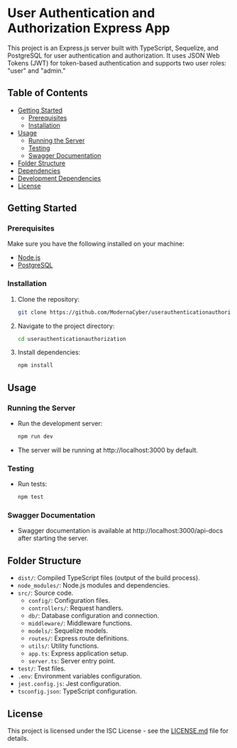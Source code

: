 
# User Authentication and Authorization Express App

This project is an Express.js server built with TypeScript, Sequelize, and PostgreSQL for user authentication and authorization. It uses JSON Web Tokens (JWT) for token-based authentication and supports two user roles: "user" and "admin."

## Table of Contents
- [Getting Started](#getting-started)
  - [Prerequisites](#prerequisites)
  - [Installation](#installation)
- [Usage](#usage)
  - [Running the Server](#running-the-server)
  - [Testing](#testing)
  - [Swagger Documentation](#swagger-documentation)
- [Folder Structure](#folder-structure)
- [Dependencies](#dependencies)
- [Development Dependencies](#development-dependencies)
- [License](#license)
  
## Getting Started

### Prerequisites
Make sure you have the following installed on your machine:
- [Node.js](https://nodejs.org/)
- [PostgreSQL](https://www.postgresql.org/)

### Installation
1. Clone the repository:
   ```bash
   git clone https://github.com/ModernaCyber/userauthenticationauthorization.git
   ```
2. Navigate to the project directory:
   ```bash
   cd userauthenticationauthorization
   ```
3. Install dependencies:
   ```bash
   npm install
   ```

## Usage

### Running the Server
- Run the development server:
  ```bash
  npm run dev
  ```
- The server will be running at http://localhost:3000 by default.

### Testing
- Run tests:
  ```bash
  npm test
  ```

### Swagger Documentation
- Swagger documentation is available at http://localhost:3000/api-docs after starting the server.

## Folder Structure
- `dist/`: Compiled TypeScript files (output of the build process).
- `node_modules/`: Node.js modules and dependencies.
- `src/`: Source code.
  - `config/`: Configuration files.
  - `controllers/`: Request handlers.
  - `db/`: Database configuration and connection.
  - `middleware/`: Middleware functions.
  - `models/`: Sequelize models.
  - `routes/`: Express route definitions.
  - `utils/`: Utility functions.
  - `app.ts`: Express application setup.
  - `server.ts`: Server entry point.
- `test/`: Test files.
- `.env`: Environment variables configuration.
- `jest.config.js`: Jest configuration.
- `tsconfig.json`: TypeScript configuration.

## License
This project is licensed under the ISC License - see the [LICENSE.md](LICENSE.md) file for details.
